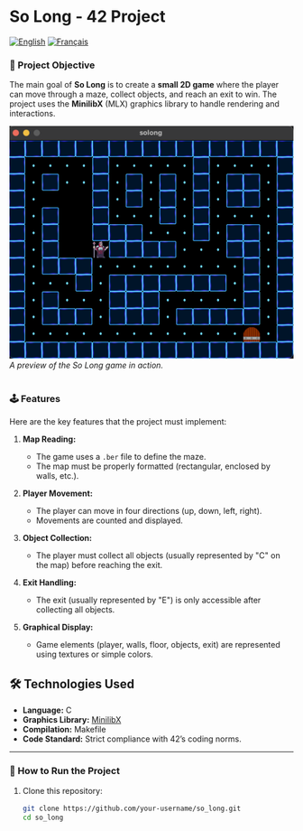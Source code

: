 # So Long - 42 Project  

[![English](https://img.shields.io/badge/English-blue.svg)](./READMEen.md)   [![Français](https://img.shields.io/badge/Français-gray.svg)](./README.md)  

### 🌟 Project Objective  

The main goal of **So Long** is to create a **small 2D game** where the player can move through a maze, collect objects, and reach an exit to win. The project uses the **MinilibX** (MLX) graphics library to handle rendering and interactions.  

![So Long Game Preview](assets/image.png)  
*A preview of the So Long game in action.*  
<br>  

### 🕹️ Features  

Here are the key features that the project must implement:  

1. **Map Reading:**  
   - The game uses a `.ber` file to define the maze.  
   - The map must be properly formatted (rectangular, enclosed by walls, etc.).  

2. **Player Movement:**  
   - The player can move in four directions (up, down, left, right).  
   - Movements are counted and displayed.  

3. **Object Collection:**  
   - The player must collect all objects (usually represented by "C" on the map) before reaching the exit.  

4. **Exit Handling:**  
   - The exit (usually represented by "E") is only accessible after collecting all objects.  

5. **Graphical Display:**  
   - Game elements (player, walls, floor, objects, exit) are represented using textures or simple colors.  

## 🛠️ Technologies Used  

- **Language:** C  
- **Graphics Library:** [MinilibX](https://github.com/42Paris/minilibx-linux)  
- **Compilation:** Makefile  
- **Code Standard:** Strict compliance with 42’s coding norms.  

---

### 🚀 How to Run the Project  

1. Clone this repository:  

   ```bash
   git clone https://github.com/your-username/so_long.git
   cd so_long

